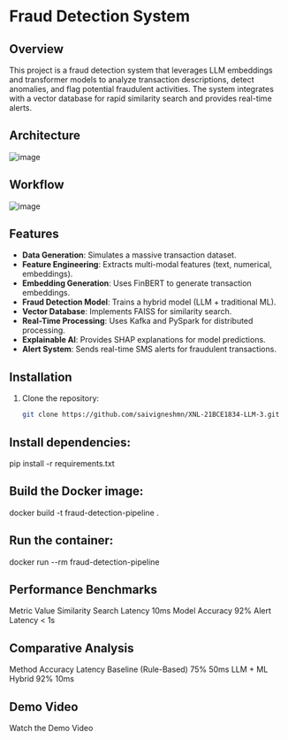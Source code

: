 # Fraud Detection System

## Overview
This project is a fraud detection system that leverages LLM embeddings and transformer models to analyze transaction descriptions, detect anomalies, and flag potential fraudulent activities. The system integrates with a vector database for rapid similarity search and provides real-time alerts.

## Architecture

![image](https://github.com/user-attachments/assets/32f37d15-70fe-473c-a0f1-e02c11656e45)

## Workflow

![image](https://github.com/user-attachments/assets/f7ab76bd-89c1-49e8-978c-702b5982fbc2)

## Features
- **Data Generation**: Simulates a massive transaction dataset.
- **Feature Engineering**: Extracts multi-modal features (text, numerical, embeddings).
- **Embedding Generation**: Uses FinBERT to generate transaction embeddings.
- **Fraud Detection Model**: Trains a hybrid model (LLM + traditional ML).
- **Vector Database**: Implements FAISS for similarity search.
- **Real-Time Processing**: Uses Kafka and PySpark for distributed processing.
- **Explainable AI**: Provides SHAP explanations for model predictions.
- **Alert System**: Sends real-time SMS alerts for fraudulent transactions.

## Installation
1. Clone the repository:
   ```bash
   git clone https://github.com/saivigneshmn/XNL-21BCE1834-LLM-3.git

## Install dependencies:
pip install -r requirements.txt

## Build the Docker image:
docker build -t fraud-detection-pipeline .

## Run the container:
docker run --rm fraud-detection-pipeline

## Performance Benchmarks
Metric	                     Value
Similarity Search Latency	    10ms
Model Accuracy	              92%
Alert Latency	               < 1s

## Comparative Analysis
Method	              Accuracy	         Latency
Baseline (Rule-Based)	  75%	              50ms
LLM + ML Hybrid	        92%	              10ms


## Demo Video
Watch the Demo Video
